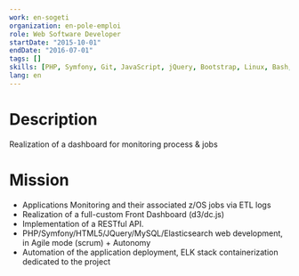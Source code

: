 ```yaml
---
work: en-sogeti
organization: en-pole-emploi
role: Web Software Developer
startDate: "2015-10-01"
endDate: "2016-07-01"
tags: []
skills: [PHP, Symfony, Git, JavaScript, jQuery, Bootstrap, Linux, Bash, RHEL, Docker, Agile, Scrum, MySQL, HTML, CSS, PHPUnit, Elasticsearch, GitLab, XML, UML, D3, DCJS]
lang: en
---
```


# Description

Realization of a dashboard for monitoring process & jobs

# Mission

- Applications Monitoring and their associated z/OS jobs via ETL logs
- Realization of a full-custom Front Dashboard (d3/dc.js)
- Implementation of a RESTful API.
- PHP/Symfony/HTML5/JQuery/MySQL/Elasticsearch web development, in Agile mode (scrum) + Autonomy
- Automation of the application deployment, ELK stack containerization dedicated to the project
